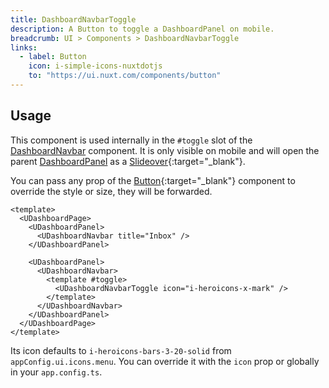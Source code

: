 ```yaml
---
title: DashboardNavbarToggle
description: A Button to toggle a DashboardPanel on mobile.
breadcrumb: UI > Components > DashboardNavbarToggle
links:
  - label: Button
    icon: i-simple-icons-nuxtdotjs
    to: "https://ui.nuxt.com/components/button"
---
```


## Usage

This component is used internally in the `#toggle` slot of the [DashboardNavbar](/ui/components/dashboard-navbar) component. It is only visible on mobile and will open the parent [DashboardPanel](/ui/components/dashboard-panel) as a [Slideover](https://ui.nuxt.com/components/slideover){:target="\_blank"}.

You can pass any prop of the [Button](https://ui.nuxt.com/components/button){:target="\_blank"} component to override the style or size, they will be forwarded.

```vue [pages/inbox.vue]
<template>
  <UDashboardPage>
    <UDashboardPanel>
      <UDashboardNavbar title="Inbox" />
    </UDashboardPanel>

    <UDashboardPanel>
      <UDashboardNavbar>
        <template #toggle>
          <UDashboardNavbarToggle icon="i-heroicons-x-mark" />
        </template>
      </UDashboardNavbar>
    </UDashboardPanel>
  </UDashboardPage>
</template>
```

Its icon defaults to  `i-heroicons-bars-3-20-solid` from `appConfig.ui.icons.menu`. You can override it with the `icon` prop or globally in your `app.config.ts`.

